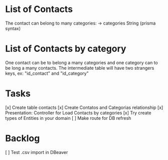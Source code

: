 # List of Contacts
The contact can belong to many categories:
-> categories String (prisma syntax)

# List of Contacts by category
One contact can be to belong a many categories and one category can to be long a many contacts.
The intermediate table will have two strangers keys, ex: 
"id_contact" and "id_category"


# Tasks
[x] Create table contacts
[x] Create Contatos and Categorias relationship
[x] Presentation: Controller for Load Contacts by categories 
[x] Try create types of Entities in your domain
[ ] Make route for DB refresh


# Backlog
[ ] Test .csv import in DBeaver